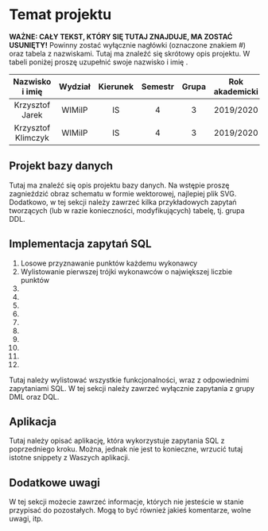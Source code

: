 # Temat projektu
**WAŻNE: CAŁY TEKST, KTÓRY SIĘ TUTAJ ZNAJDUJE, MA ZOSTAĆ USUNIĘTY!** Powinny zostać wyłącznie nagłówki (oznaczone znakiem #) oraz tabela z nazwiskami.
Tutaj ma znaleźć się skrótowy opis projektu. W tabeli poniżej proszę uzupełnić swoje nazwisko i imię
.

| Nazwisko i imię | Wydział | Kierunek | Semestr | Grupa | Rok akademicki |
| :-------------: | :-----: | :------: | :-----: | :---: | :------------: |
| Krzysztof Jarek         | WIMiIP  | IS       |   4     | 3     | 2019/2020      |
| Krzysztof Klimczyk        | WIMiIP  | IS       |   4     | 3     | 2019/2020      |

## Projekt bazy danych
Tutaj ma znaleźć się opis projektu bazy danych. Na wstępie proszę zagnieździć obraz schematu w formie wektorowej, najlepiej plik SVG. Dodatkowo, w tej sekcji należy zawrzeć kilka przykładowych zapytań tworzących (lub w razie konieczności, modyfikujących) tabelę, tj. grupa DDL.

## Implementacja zapytań SQL
1. Losowe przyznawanie punktów każdemu wykonawcy
2. Wylistowanie pierwszej trójki wykonawców o największej liczbie punktów
3. 
4. 
5. 
6. 
7. 
8. 
9. 
10. 
11. 
12. 
Tutaj należy wylistować wszystkie funkcjonalności, wraz z odpowiednimi zapytaniami SQL. W tej sekcji należy zawrzeć wyłącznie zapytania z grupy DML oraz DQL.

## Aplikacja
Tutaj należy opisać aplikację, która wykorzystuje zapytania SQL z poprzedniego kroku. Można, jednak nie jest to konieczne, wrzucić tutaj istotne snippety z Waszych aplikacji.

## Dodatkowe uwagi
W tej sekcji możecie zawrzeć informacje, których nie jesteście w stanie przypisać do pozostałych. Mogą to być również jakieś komentarze, wolne uwagi, itp.
